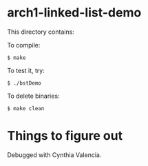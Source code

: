 # arch1-linked-list-demo

This directory contains:
 

To compile:
~~~
$ make
~~~

To test it, try:
~~~
$ ./bstDemo
~~~

To delete binaries:
~~~
$ make clean
~~~

# Things to figure out #

Debugged with Cynthia Valencia. 